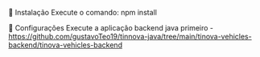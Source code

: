 🔧 Instalação
  Execute o comando: npm install
  
  
  
  
  
 🔧 Configurações
  Execute a aplicação backend java primeiro - https://github.com/gustavoTeo19/tinnova-java/tree/main/tinova-vehicles-backend/tinova-vehicles-backend
